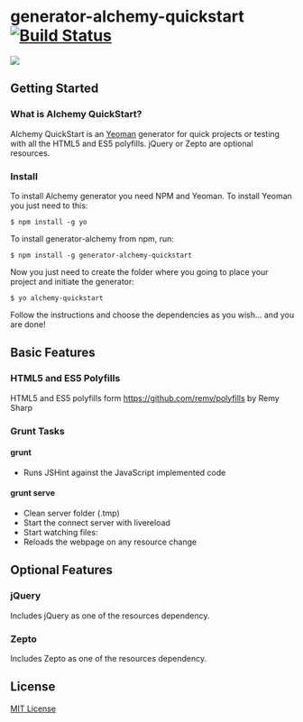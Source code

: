 # generator-alchemy-quickstart [![Build Status](https://secure.travis-ci.org/marcol/generator-alchemy-quickstart.png?branch=master)](https://travis-ci.org/marcol/generator-alchemy-quickstart)

[![](https://github-camo.global.ssl.fastly.net/44bd1fb2ff06f905bfa0c44e9ad5f1729b1880c8/687474703a2f2f79656f6d616e2e696f2f6173736574732f696d672f79656f6d616e2d6d617374686561642e706e67)](http://yeoman.io)


## Getting Started

### What is Alchemy QuickStart?

Alchemy QuickStart is an [Yeoman](http://yeoman.io) generator for quick projects or testing with all the HTML5 and ES5 polyfills. jQuery or Zepto are optional resources.

### Install

To install Alchemy generator you need NPM and Yeoman. To install Yeoman you just need to this:

```
$ npm install -g yo
```

To install generator-alchemy from npm, run:

```
$ npm install -g generator-alchemy-quickstart
```

Now you just need to create the folder where you going to place your project and initiate the generator:

```
$ yo alchemy-quickstart
```

Follow the instructions and choose the dependencies as you wish... and you are done!


## Basic Features

### HTML5 and ES5 Polyfills
HTML5 and ES5 polyfills form https://github.com/remy/polyfills by Remy Sharp

### Grunt Tasks

#### grunt

 * Runs JSHint against the JavaScript implemented code

#### grunt serve

 * Clean server folder (.tmp)
 * Start the connect server with livereload
 * Start watching files:
  * Reloads the webpage on any resource change

## Optional Features

### jQuery
Includes jQuery as one of the resources dependency.

### Zepto
Includes Zepto as one of the resources dependency.

## License

[MIT License](http://en.wikipedia.org/wiki/MIT_License)
